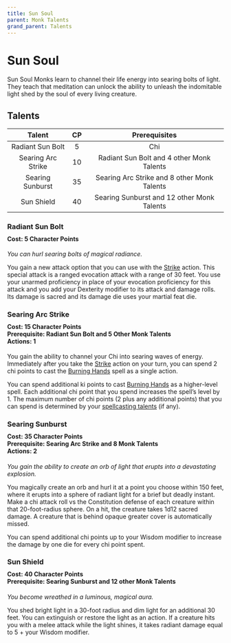 ```yaml
---
title: Sun Soul
parent: Monk Talents
grand_parent: Talents
---
```


# Sun Soul
Sun Soul Monks learn to channel their life energy into searing bolts of light. They teach that meditation can unlock the ability to unleash the indomitable light shed by the soul of every living creature.

## Talents

| Talent | CP | Prerequisites |
|:------:|:--:|:-------------:|
| Radiant Sun Bolt   | 5  | Chi |
| Searing Arc Strike | 10 | Radiant Sun Bolt and 4 other Monk Talents |
| Searing Sunburst   | 35 | Searing Arc Strike and 8 other Monk Talents |
| Sun Shield         | 40 | Searing Sunburst and 12 other Monk Talents |

### Radiant Sun Bolt

<div style="margin-top:-10px;"></div>

#### **Cost:** 5 Character Points
*You can hurl searing bolts of magical radiance.*

You gain a new attack option that you can use with the [Strike](https://stormchaserroleplaying.com/stormchaserRPG/Combat/Actions/Strike/) action. This special attack is a ranged evocation attack with a range of 30 feet. You use your unarmed proficiency in place of your evocation proficiency for this attack and you add your Dexterity modifier to its attack and damage rolls. Its damage is sacred and its damage die uses your martial feat die.

### Searing Arc Strike

<div style="margin-top:-10px;"></div>

#### **Cost:** 15 Character Points<br>**Prerequisite:** Radiant Sun Bolt and 5 Other Monk Talents<br>**Actions:** 1
You gain the ability to channel your Chi into searing waves of energy. Immediately after you take the [Strike](https://stormchaserroleplaying.com/stormchaserRPG/Combat/Actions/Strike/) action on your turn, you can spend 2 chi points to cast the [Burning Hands](https://stormchaserroleplaying.com/stormchaserRPG/Spells/1/Evocation/#burning-hands) spell as a single action.

You can spend additional ki points to cast [Burning Hands](https://stormchaserroleplaying.com/stormchaserRPG/Spells/1/Evocation/#burning-hands) as a higher-level spell. Each additional chi point that you spend increases the spell’s level by 1. The maximum number of chi points (2 plus any additional points) that you can spend is determined by your [spellcasting talents](https://stormchaserroleplaying.com/stormchaserRPG/Talents/Spellcasting/) (if any).

### Searing Sunburst

<div style="margin-top:-10px;"></div>

#### **Cost:** 35 Character Points<br>**Prerequisite:** Searing Arc Strike and 8 Monk Talents<br>**Actions:** 2
*You gain the ability to create an orb of light that erupts into a devastating explosion.*

You magically create an orb and hurl it at a point you choose within 150 feet, where it erupts into a sphere of radiant light for a brief but deadly instant. Make a chi attack roll vs the Constitution defense of each creature within that 20-foot-radius sphere. On a hit, the creature takes 1d12 sacred damage. A creature that is behind opaque greater cover is automatically missed.

You can spend additional chi points up to your Wisdom modifier to increase the damage by one die for every chi point spent.

### Sun Shield

<div style="margin-top:-10px;"></div>

#### **Cost:** 40 Character Points<br>**Prerequisite:** Searing Sunburst and 12 other Monk Talents
*You become wreathed in a luminous, magical aura.*

You shed bright light in a 30-foot radius and dim light for an additional 30 feet. You can extinguish or restore the light as an action. If a creature hits you with a melee attack while the light shines, it takes radiant damage equal to 5 + your Wisdom modifier.
